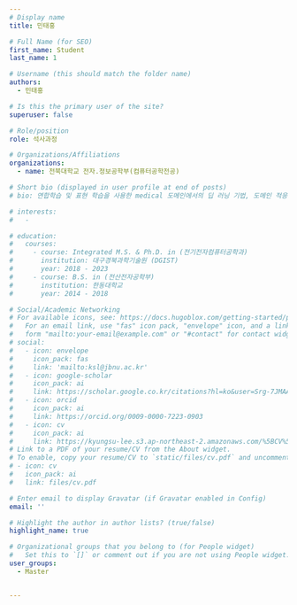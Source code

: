 ```yaml
---
# Display name
title: 민태홍

# Full Name (for SEO)
first_name: Student
last_name: 1

# Username (this should match the folder name)
authors:
  - 민태홍

# Is this the primary user of the site?
superuser: false

# Role/position
role: 석사과정

# Organizations/Affiliations
organizations:
  - name: 전북대학교 전자.정보공학부(컴퓨터공학전공)

# Short bio (displayed in user profile at end of posts)
# bio: 연합학습 및 표현 학습을 사용한 medical 도메인에서의 딥 러닝 기법, 도메인 적응 및 테스트 타임 학습과 같은 딥 러닝 기반 컴퓨터 비전 응용, 이미지 처리 및 이미지-텍스트 캡셔닝을 포함한 의료 응용의 딥 러닝 기반 진단 등을 포함합니다.

# interests:
#   - 

# education:
#   courses:
#     - course: Integrated M.S. & Ph.D. in (전기전자컴퓨터공학과)
#       institution: 대구경북과학기술원 (DGIST)
#       year: 2018 - 2023
#     - course: B.S. in (전산전자공학부)
#       institution: 한동대학교
#       year: 2014 - 2018

# Social/Academic Networking
# For available icons, see: https://docs.hugoblox.com/getting-started/page-builder/#icons
#   For an email link, use "fas" icon pack, "envelope" icon, and a link in the
#   form "mailto:your-email@example.com" or "#contact" for contact widget.
# social:
#   - icon: envelope
#     icon_pack: fas
#     link: 'mailto:ksl@jbnu.ac.kr'
#   - icon: google-scholar
#     icon_pack: ai
#     link: https://scholar.google.co.kr/citations?hl=ko&user=Srg-7JMAAAAJ&view_op=list_works&authuser=3&gmla=AKKJWFdKkn6oOSodKydbVjFB9IpHqHHucjz06KnXACXkcsad_elmO3TnVclXh3i46QOPtpevNt2mKEReoILewOZrWPw38nBujERgFLA6D1JXhmVcGPzUiQU4Fg
#   - icon: orcid
#     icon_pack: ai
#     link: https://orcid.org/0009-0000-7223-0903
#   - icon: cv
#     icon_pack: ai
#     link: https://kyungsu-lee.s3.ap-northeast-2.amazonaws.com/%5BCV%5D+Kyungsu+Lee.pdf
# Link to a PDF of your resume/CV from the About widget.
# To enable, copy your resume/CV to `static/files/cv.pdf` and uncomment the lines below.
# - icon: cv
#   icon_pack: ai
#   link: files/cv.pdf

# Enter email to display Gravatar (if Gravatar enabled in Config)
email: ''

# Highlight the author in author lists? (true/false)
highlight_name: true

# Organizational groups that you belong to (for People widget)
#   Set this to `[]` or comment out if you are not using People widget.
user_groups:
  - Master


---
```


<!-- Fine-Tuning Deep Learning Network for Multi-Domain and Multi-Task Applications이라는 제목의 논문으로 2023년 대구경북과학기술원에서 통합 석사 및 박사 학위를 받았습니다. 2024년에 전북대학교 컴퓨터인공지능학부에 조교수 position으로 임명받고 현재까지 근무하고 있습니다. 연구 분야는 연합학습 및 표현 학습을 사용한 medical 도메인에서의 딥 러닝 기법, 도메인 적응 및 테스트 타임 학습과 같은 딥 러닝 기반 컴퓨터 비전 응용, 이미지 처리를 포함하고 있으며, AI의 이론부터 다양한 특성화 분야의 어플리케이션까지 넓은 범위를 포함하고 있습니다.  -->
